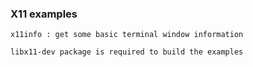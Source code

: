 ### X11 examples
    x11info : get some basic terminal window information

    libx11-dev package is required to build the examples